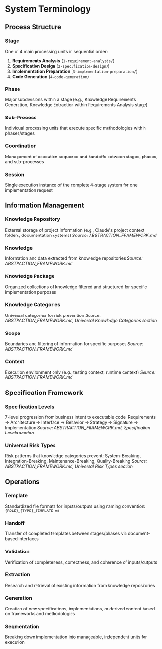 # System Terminology

## Process Structure

### **Stage**
One of 4 main processing units in sequential order:
1. **Requirements Analysis** (`1-requirement-analysis/`)
2. **Specification Design** (`2-specification-design/`) 
3. **Implementation Preparation** (`3-implementation-preparation/`)
4. **Code Generation** (`4-code-generation/`)

### **Phase** 
Major subdivisions within a stage (e.g., Knowledge Requirements Generation, Knowledge Extraction within Requirements Analysis stage)

### **Sub-Process**
Individual processing units that execute specific methodologies within phases/stages

### **Coordination**
Management of execution sequence and handoffs between stages, phases, and sub-processes

### **Session**
Single execution instance of the complete 4-stage system for one implementation request

## Information Management

### **Knowledge Repository**
External storage of project information (e.g., Claude's project context folders, documentation systems)
*Source: ABSTRACTION_FRAMEWORK.md*

### **Knowledge** 
Information and data extracted from knowledge repositories
*Source: ABSTRACTION_FRAMEWORK.md*

### **Knowledge Package**
Organized collections of knowledge filtered and structured for specific implementation purposes

### **Knowledge Categories**
Universal categories for risk prevention
*Source: ABSTRACTION_FRAMEWORK.md, Universal Knowledge Categories section*

### **Scope**
Boundaries and filtering of information for specific purposes
*Source: ABSTRACTION_FRAMEWORK.md*

### **Context**
Execution environment only (e.g., testing context, runtime context)
*Source: ABSTRACTION_FRAMEWORK.md*

## Specification Framework

### **Specification Levels**
7-level progression from business intent to executable code: Requirements → Architecture → Interface → Behavior → Strategy → Signature → Implementation
*Source: ABSTRACTION_FRAMEWORK.md, Specification Levels section*

### **Universal Risk Types**
Risk patterns that knowledge categories prevent: System-Breaking, Integration-Breaking, Maintenance-Breaking, Quality-Breaking
*Source: ABSTRACTION_FRAMEWORK.md, Universal Risk Types section*

## Operations

### **Template**
Standardized file formats for inputs/outputs using naming convention: `{ROLE}_{TYPE}_TEMPLATE.md`

### **Handoff**
Transfer of completed templates between stages/phases via document-based interfaces

### **Validation**
Verification of completeness, correctness, and coherence of inputs/outputs

### **Extraction**
Research and retrieval of existing information from knowledge repositories

### **Generation**
Creation of new specifications, implementations, or derived content based on frameworks and methodologies

### **Segmentation**
Breaking down implementation into manageable, independent units for execution